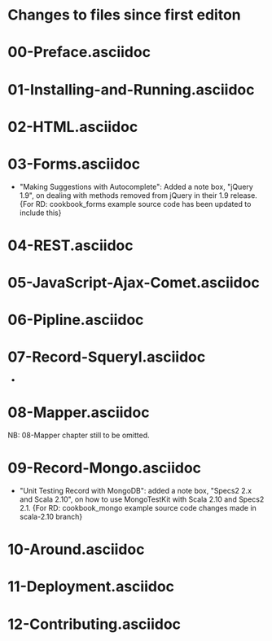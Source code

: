 # Changes to files since first editon


# 00-Preface.asciidoc

# 01-Installing-and-Running.asciidoc

# 02-HTML.asciidoc

# 03-Forms.asciidoc

* "Making Suggestions with Autocomplete": Added a note box, "jQuery 1.9", on dealing with methods removed from jQuery in their 1.9 release. {For RD: cookbook_forms example source code has been updated to include this}



# 04-REST.asciidoc

# 05-JavaScript-Ajax-Comet.asciidoc

# 06-Pipline.asciidoc

# 07-Record-Squeryl.asciidoc


* 

# 08-Mapper.asciidoc 

NB: 08-Mapper chapter still to be omitted.


# 09-Record-Mongo.asciidoc

* "Unit Testing Record with MongoDB": added a note box, "Specs2 2.x and Scala 2.10", on how to use MongoTestKit with Scala 2.10 and Specs2 2.1. {For RD: cookbook_mongo example source code changes made in scala-2.10 branch}






# 10-Around.asciidoc



# 11-Deployment.asciidoc


# 12-Contributing.asciidoc
